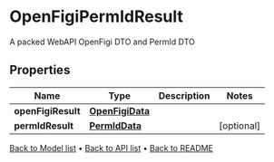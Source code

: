 

# OpenFigiPermIdResult

A packed WebAPI OpenFigi DTO and PermId DTO

## Properties

| Name | Type | Description | Notes |
|------------ | ------------- | ------------- | -------------|
|**openFigiResult** | [**OpenFigiData**](OpenFigiData.md) |  |  |
|**permIdResult** | [**PermIdData**](PermIdData.md) |  |  [optional] |



[Back to Model list](../README.md#documentation-for-models) &#8226; [Back to API list](../README.md#documentation-for-api-endpoints) &#8226; [Back to README](../README.md)



